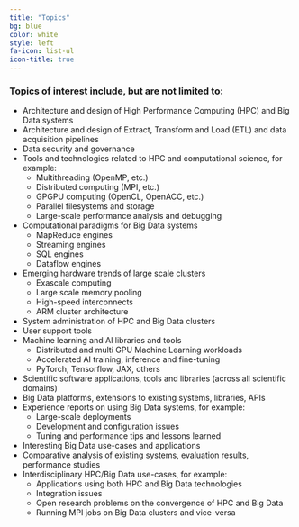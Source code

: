 ```yaml
---
title: "Topics"
bg: blue
color: white
style: left
fa-icon: list-ul
icon-title: true
---
```


### Topics of interest include, but are not limited to:

- Architecture and design of High Performance Computing (HPC) and Big Data systems
- Architecture and design of Extract, Transform and Load (ETL) and data acquisition pipelines
- Data security and governance
- Tools and technologies related to HPC and computational science, for example:
  - Multithreading (OpenMP, etc.)
  - Distributed computing (MPI, etc.)
  - GPGPU computing (OpenCL, OpenACC, etc.)
  - Parallel filesystems and storage
  - Large-scale performance analysis and debugging
- Computational paradigms for Big Data systems
  - MapReduce engines
  - Streaming engines
  - SQL engines
  - Dataflow engines
- Emerging hardware trends of large scale clusters
  - Exascale computing
  - Large scale memory pooling
  - High-speed interconnects
  - ARM cluster architecture
- System administration of HPC and Big Data clusters 
- User support tools
- Machine learning and AI libraries and tools
  - Distributed and multi GPU Machine Learning workloads
  - Accelerated AI training, inference and fine-tuning
  - PyTorch, Tensorflow, JAX, others
- Scientific software applications, tools and libraries (across all scientific domains)
- Big Data platforms, extensions to existing systems, libraries, APIs
- Experience reports on using Big Data systems, for example:
  - Large-scale deployments
  - Development and configuration issues
  - Tuning and performance tips and lessons learned
- Interesting Big Data use-cases and applications
- Comparative analysis of existing systems, evaluation results, performance studies
- Interdisciplinary HPC/Big Data use-cases, for example:
  - Applications using both HPC and Big Data technologies
  - Integration issues
  - Open research problems on the convergence of HPC and Big Data
  - Running MPI jobs on Big Data clusters and vice-versa
